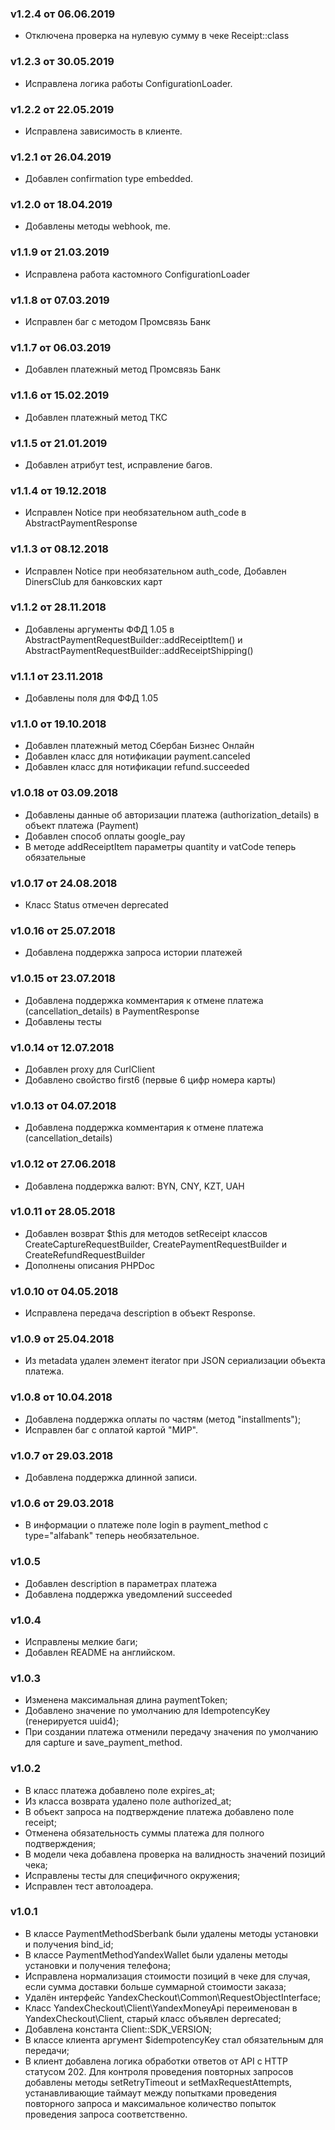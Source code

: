### v1.2.4 от 06.06.2019
* Отключена проверка на нулевую сумму в чеке Receipt::class

### v1.2.3 от 30.05.2019
* Исправлена логика работы ConfigurationLoader.

### v1.2.2 от 22.05.2019
* Исправлена зависимость в клиенте.

### v1.2.1 от 26.04.2019
* Добавлен confirmation type embedded.

### v1.2.0 от 18.04.2019
* Добавлены методы webhook, me.

### v1.1.9 от 21.03.2019
* Исправлена работа кастомного ConfigurationLoader

### v1.1.8 от 07.03.2019
* Исправлен баг с методом Промсвязь Банк

### v1.1.7 от 06.03.2019
* Добавлен платежный метод Промсвязь Банк

### v1.1.6 от 15.02.2019
* Добавлен платежный метод ТКС

### v1.1.5 от 21.01.2019
* Добавлен атрибут test, исправление багов.

### v1.1.4 от 19.12.2018
* Исправлен Notice при необязательном auth_code в AbstractPaymentResponse

### v1.1.3 от 08.12.2018
* Исправлен Notice при необязательном auth_code, Добавлен DinersClub для банковских карт

### v1.1.2 от 28.11.2018
* Добавлены аргументы ФФД 1.05 в AbstractPaymentRequestBuilder::addReceiptItem() и AbstractPaymentRequestBuilder::addReceiptShipping()

### v1.1.1 от 23.11.2018
* Добавлены поля для ФФД 1.05

### v1.1.0 от 19.10.2018
* Добавлен платежный метод Сбербан Бизнес Онлайн
* Добавлен класс для нотификации payment.canceled
* Добавлен класс для нотификации refund.succeeded

### v1.0.18 от 03.09.2018
* Добавлены данные об авторизации платежа (authorization_details) в объект платежа (Payment)  
* Добавлен способ оплаты google_pay
* В методе addReceiptItem параметры quantity и vatCode теперь обязательные 

### v1.0.17 от 24.08.2018
* Класс Status отмечен deprecated  

### v1.0.16 от 25.07.2018
* Добавлена поддержка запроса истории платежей  

### v1.0.15 от 23.07.2018
* Добавлена поддержка комментария к отмене платежа (cancellation_details) в PaymentResponse  
* Добавлены тесты

### v1.0.14 от 12.07.2018
* Добавлен proxy для CurlClient
* Добавлено свойство first6 (первые 6 цифр номера карты)

### v1.0.13 от 04.07.2018
* Добавлена поддержка комментария к отмене платежа (cancellation_details)

### v1.0.12 от 27.06.2018
* Добавлена поддержка валют: BYN, CNY, KZT, UAH

### v1.0.11 от 28.05.2018
* Добавлен возврат $this для методов setReceipt классов CreateCaptureRequestBuilder, CreatePaymentRequestBuilder и CreateRefundRequestBuilder 
* Дополнены описания PHPDoc

### v1.0.10 от 04.05.2018
* Исправлена передача description в объект Response.

### v1.0.9 от 25.04.2018
* Из metadata удален элемент iterator при JSON сериализации объекта платежа.

### v1.0.8 от 10.04.2018
* Добавлена поддержка оплаты по частям (метод "installments");
* Исправлен баг с оплатой картой "МИР".

### v1.0.7 от 29.03.2018
* Добавлена поддержка длинной записи.

### v1.0.6 от 29.03.2018
* В информации о платеже поле login в payment_method с type="alfabank" теперь необязательное.

### v1.0.5
* Добавлен description в параметрах платежа
* Добавлена поддержка уведомлений succeeded

### v1.0.4
* Исправлены мелкие баги;
* Добавлен README на английском.

### v1.0.3
* Изменена максимальная длина paymentToken;
* Добавлено значение по умолчанию для IdempotencyKey (генерируется uuid4);
* При создании платежа отменили передачу значения по умолчанию для capture и save_payment_method.


### v1.0.2

* В класс платежа добавлено поле expires_at;
* Из класса возврата удалено поле authorized_at;
* В объект запроса на подтверждение платежа добавлено поле receipt;
* Отменена обязательность суммы платежа для полного подтверждения;
* В модели чека добавлена проверка на валидность значений позиций чека;
* Исправлены тесты для специфичного окружения;
* Исправлен тест автолоадера.

### v1.0.1

* В классе PaymentMethodSberbank были удалены методы установки и получения bind_id;
* В классе PaymentMethodYandexWallet были удалены методы установки и получения телефона;
* Исправлена нормализация стоимости позиций в чеке для случая, если сумма доставки больше суммарной стоимости заказа;
* Удалён интерфейс YandexCheckout\Common\RequestObjectInterface;
* Класс YandexCheckout\Client\YandexMoneyApi переименован в YandexCheckout\Client, старый класс объявлен deprecated;
* Добавлена константа Client::SDK_VERSION;
* В классе клиента аргумент $idempotencyKey стал обязательным для передачи;
* В клиент добавлена логика обработки ответов от API с HTTP статусом 202. Для контроля проведения повторных запросов добавлены методы setRetryTimeout и setMaxRequestAttempts, устанавливающие таймаут между попытками проведения повторного запроса и максимальное количество попыток проведения запроса соответственно.
